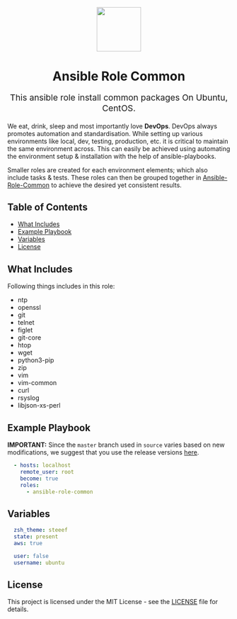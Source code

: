 <!-- This file was automatically generated by the `geine`. Make all changes to `README.yaml` and run `make readme` to rebuild this file. -->

<p align="center"> <img src="https://user-images.githubusercontent.com/50652676/62451340-ba925480-b78b-11e9-99f0-13a8a9cc0afa.png" width="100" height="100"></p>

<h1 align="center">
    Ansible Role Common
</h1>


<p align="center" style="font-size: 1.2rem;">
    This ansible role install common packages On Ubuntu, CentOS.
     </p>

We eat, drink, sleep and most importantly love **DevOps**. DevOps always promotes automation and standardisation. While setting up various environments like local, dev, testing, production, etc. it is critical to maintain the same environment across. This can easily be achieved using automating the environment setup & installation with the help of ansible-playbooks.

Smaller roles are created for each environment elements; which also include tasks & tests. These roles can then be grouped together in [Ansible-Role-Common](https://docs.ansible.com/ansible/latest/user_guide/playbooks_intro.html) to achieve the desired yet consistent results.

## Table of Contents
- [What Includes](#What-Includes)
- [Example Playbook](#Example-Playbook)
- [Variables](#Variables)
- [License](#license)

## What Includes

Following things includes in this role:

- ntp
- openssl
- git
- telnet
- figlet
- git-core
- htop
- wget
- python3-pip
- zip
- vim
- vim-common
- curl
- rsyslog
- libjson-xs-perl







## Example Playbook

**IMPORTANT:** Since the `master` branch used in `source` varies based on new modifications, we suggest that you use the release versions [here](https://github.com/cypik/ansible-role-common/releases).


```yaml
  - hosts: localhost
    remote_user: root
    become: true
    roles:
      - ansible-role-common
```


## Variables

```yaml
  zsh_theme: steeef
  state: present
  aws: true

  user: false
  username: ubuntu

```
## License
This project is licensed under the MIT License - see the [LICENSE](https://github.com/cypik/ansible-role-common/blob/master/LICENSE) file for details.






